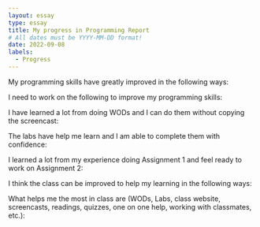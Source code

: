 ```yaml
---
layout: essay
type: essay
title: My progress in Programming Report
# All dates must be YYYY-MM-DD format!
date: 2022-09-08
labels: 
  - Progress
--- 
```

My programming skills have greatly improved in the following ways:

I need to work on the following to improve my programming skills:

I have learned a lot from doing WODs and I can do them without copying the screencast:

The labs have help me learn and I am able to complete them with confidence:

I learned a lot from my experience doing Assignment 1 and feel ready to work on Assignment 2:

I think the class can be improved to help my learning in the following ways:

What helps me the most in class are (WODs, Labs, class website, screencasts, readings, quizzes, one on one help, working with classmates, etc.):
